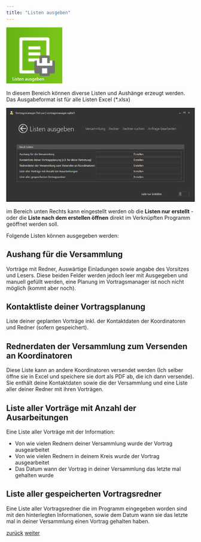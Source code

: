 ```yaml
---
title: "Listen ausgeben"
---
```


![Icon](images/menu_icon_06.png)

In diesem Bereich können diverse Listen und Aushänge erzeugt werden. Das Ausgabeformat ist für alle Listen Excel (*.xlsx)

![Listen ausgeben](images/verwaltung_01.png)

im Bereich unten Rechts kann eingestellt werden ob die **Listen nur erstellt** - oder die **Liste nach dem erstellen öffnen** direkt im Verknüpften Programm geöffnet werden soll.

Folgende Listen können ausgegeben werden:

## Aushang für die Versammlung

Vorträge mit Redner, Auswärtige Einladungen sowie angabe des Vorsitzes und Lesers. Diese beiden Felder werden jedoch leer mit Ausgegeben und manuell gefüllt werden, eine Planung im Vortragsmanager ist noch nicht möglich (kommt aber noch).

## Kontaktliste deiner Vortragsplanung

Liste deiner geplanten Vorträge inkl. der Kontaktdaten der Koordinatoren und Redner (sofern gespeichert).

## Rednerdaten der Versammlung zum Versenden an Koordinatoren

Diese Liste kann an andere Koordinatoren versendet werden (Ich selber öffne sie in Excel und speichere sie dort als PDF ab, die ich dann versende). Sie enthält deine Kontaktdaten sowie die der Versammlung und eine Liste aller deiner Redner mit ihren Vorträgen.

## Liste aller Vorträge mit Anzahl der Ausarbeitungen

Eine Liste aller Vorträge mit der Information:
* Von wie vielen Rednern deiner Versammlung wurde der Vortrag ausgearbeitet
* Von wie vielen Rednern in deinem Kreis wurde der Vortrag ausgearbeitet
* Das Datum wann der Vortrag in deiner Versammlung das letzte mal gehalten wurde

## Liste aller gespeicherten Vortragsredner

Eine Liste aller Vortragsredner die im Programm eingegeben worden sind mit den hinterlegten Informationen, sowie dem Datum wann sie das letzte mal in deiner Versammlung einen Vortrag gehalten haben.

[zurück](Verwaltung.md)  [weiter](Versammlungen.md)